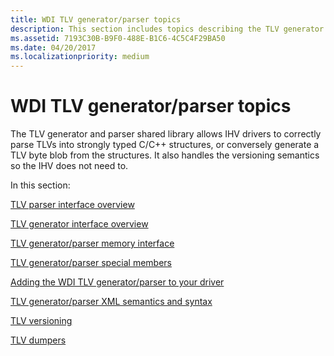 ```yaml
---
title: WDI TLV generator/parser topics
description: This section includes topics describing the TLV generator and parser shared library
ms.assetid: 7193C30B-B9F0-488E-B1C6-4C5C4F29BA50
ms.date: 04/20/2017
ms.localizationpriority: medium
---
```


# WDI TLV generator/parser topics


The TLV generator and parser shared library allows IHV drivers to correctly parse TLVs into strongly typed C/C++ structures, or conversely generate a TLV byte blob from the structures. It also handles the versioning semantics so the IHV does not need to.

In this section:

[TLV parser interface overview](wdi-tlv-parser-interface-overview.md)

[TLV generator interface overview](wdi-tlv-generator-interface-overview.md)

[TLV generator/parser memory interface](wdi-tlv-generator-parser-memory-interface.md)

[TLV generator/parser special members](wdi-tlv-generator-parser-special-members.md)

[Adding the WDI TLV generator/parser to your driver](building-a-wdi-tlv-generator-parser.md)

[TLV generator/parser XML semantics and syntax](wdi-tlv-generator-parser-xml-semantics.md)

[TLV versioning](wdi-tlv-versioning.md)

[TLV dumpers](wdi-tlv-dumpers.md)

 

 





